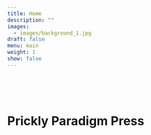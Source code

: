 ```yaml
---
title: Home
description: ""
images:
  - images/background_1.jpg
draft: false
menu: main
weight: 1
show: false
---
```

<br><br><br>

# Prickly Paradigm Press

<br><br><br>